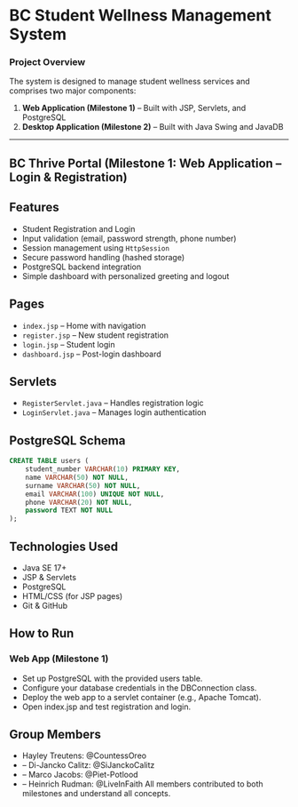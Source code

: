 # BC Student Wellness Management System

### Project Overview
The system is designed to manage student wellness services and comprises two major components:

1. **Web Application (Milestone 1)** – Built with JSP, Servlets, and PostgreSQL
2. **Desktop Application (Milestone 2)** – Built with Java Swing and JavaDB

---

## BC Thrive Portal (Milestone 1: Web Application – Login & Registration)

## Features
- Student Registration and Login
- Input validation (email, password strength, phone number)
- Session management using `HttpSession`
- Secure password handling (hashed storage)
- PostgreSQL backend integration
- Simple dashboard with personalized greeting and logout

## Pages
- `index.jsp` – Home with navigation
- `register.jsp` – New student registration
- `login.jsp` – Student login
- `dashboard.jsp` – Post-login dashboard

## Servlets
- `RegisterServlet.java` – Handles registration logic
- `LoginServlet.java` – Manages login authentication

## PostgreSQL Schema
```sql
CREATE TABLE users (
    student_number VARCHAR(10) PRIMARY KEY,
    name VARCHAR(50) NOT NULL,
    surname VARCHAR(50) NOT NULL,
    email VARCHAR(100) UNIQUE NOT NULL,
    phone VARCHAR(20) NOT NULL,
    password TEXT NOT NULL
);
```

## Technologies Used
- Java SE 17+
- JSP & Servlets
- PostgreSQL
- HTML/CSS (for JSP pages)
- Git & GitHub

## How to Run

### Web App (Milestone 1)
- Set up PostgreSQL with the provided users table.
- Configure your database credentials in the DBConnection class.
- Deploy the web app to a servlet container (e.g., Apache Tomcat).
- Open index.jsp and test registration and login.


## Group Members
- Hayley Treutens: @CountessOreo
-  – Di-Jancko Calitz: @SiJanckoCalitz
-  – Marco Jacobs: @Piet-Potlood
-  – Heinrich Rudman: @LiveInFaith
All members contributed to both milestones and understand all concepts.
